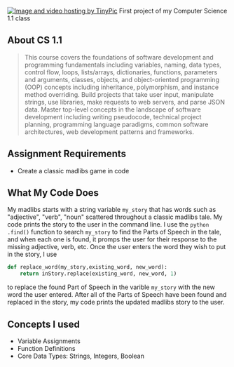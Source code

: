 <a href="http://tinypic.com?ref=mhrgjr" target="_blank"><img src="http://i63.tinypic.com/mhrgjr.png" border="0" alt="Image and video hosting by TinyPic"></a>
First project of my Computer Science 1.1 class

## About CS 1.1
>This course covers the foundations of software development and programming fundamentals including variables, naming, data types, control flow, loops, lists/arrays, dictionaries, functions, parameters and arguments, classes, objects, and object-oriented programming (OOP) concepts including inheritance, polymorphism, and instance method overriding. Build projects that take user input, manipulate strings, use libraries, make requests to web servers, and parse JSON data. Master top-level concepts in the landscape of software development including writing pseudocode, technical project planning, programming language paradigms, common software architectures, web development patterns and frameworks.

## Assignment Requirements
  - Create a classic madlibs game in code
## What My Code Does
My madlibs starts with a string variable ```my_story``` that has words such as "adjective", "verb", "noun" scattered throughout a classic madlibs tale. My code prints the story to the user in the command line. I use the ```python .find()``` function to search ```my_story``` to find the Parts of Speech in the tale, and when each one is found, it promps the user for their response to the missing adjective, verb, etc. Once the user enters the word they wish to put in the story, I use
```python
def replace_word(my_story,existing_word, new_word):
    return inStory.replace(existing_word, new_word, 1)
```
to replace the found Part of Speech in the varible ```my_story``` with the new word the user entered. After all of the Parts of Speech have been found and replaced in the story, my code prints the updated madlibs story to the user.

## Concepts I used
  - Variable Assignments
  - Function Definitions
  - Core Data Types: Strings, Integers, Boolean
